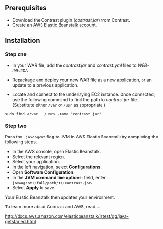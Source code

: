 <!--
title: "Installing on AWS"
description: "AWS installation process"
tags: "java agent installation AWS"
-->

## Prerequisites

* Download the Contrast plugin (*contrast.jar*) from Contrast.
* Create an [AWS Elastic Beanstalk account](https://aws.amazon.com/elasticbeanstalk/). 

## Installation 

### Step one 

* In your WAR file, add the *contrast.jar* and *contrast.yml* files to *WEB-INF/lib/*.

* Repackage and deploy your new WAR file as a new application, or an update to a previous application.

* Locate and connect to the underlaying EC2 instance. Once connected, use the following command to find the path to *contrast.jar* file. (Substitute either `/var` or `/usr` as appropriate.)

```
sudo find </var | /usr> -name "contrast.jar"
```

### Step two 

Pass the `-javaagent` flag to JVM in AWS Elastic Beanstalk by completing the following steps.

* In the AWS console, open Elastic Beanstalk.
* Select the relevant region.
* Select your application.
* In the left navigation, select **Configurations**.
* Open **Software Configuration**.
* In the **JVM command line options:** field, enter `-javaagent:/full/path/to/contrast.jar`. 
* Select **Apply** to save.

Your Elastic Beanstalk then updates your environment.




To learn more about Contrast and AWS, read ...

http://docs.aws.amazon.com/elasticbeanstalk/latest/dg/java-getstarted.html
